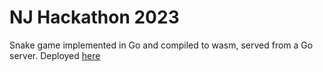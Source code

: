 # NJ Hackathon 2023

Snake game implemented in Go and compiled to wasm, served from a Go server.
Deployed [here](https://wasm-snek.fly.dev/)
